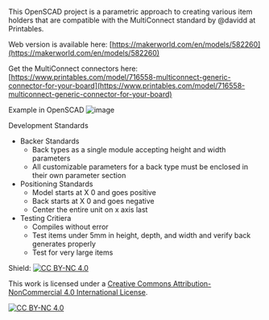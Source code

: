 This OpenSCAD project is a parametric approach to creating various item holders that are compatible with the MultiConnect standard by @davidd at Printables.

Web version is available here: [https://makerworld.com/en/models/582260](https://makerworld.com/en/models/582260)

Get the MultiConnect connectors here: [https://www.printables.com/model/716558-multiconnect-generic-connector-for-your-board](https://www.printables.com/model/716558-multiconnect-generic-connector-for-your-board)

Example in OpenSCAD
![image](https://github.com/user-attachments/assets/1fb201eb-66d4-4f9b-b52b-4cf9fbe7a652)

Development Standards

- Backer Standards
  - Back types as a single module accepting height and width parameters
  - All customizable parameters for a back type must be enclosed in their own parameter section
- Positioning Standards
  - Model starts at X 0 and goes positive
  - Back starts at X 0 and goes negative
  - Center the entire unit on x axis last
- Testing Critiera
  - Compiles without error
  - Test items under 5mm in height, depth, and width and verify back generates properly
  - Test for very large items

Shield: [![CC BY-NC 4.0][cc-by-nc-shield]][cc-by-nc]

This work is licensed under a
[Creative Commons Attribution-NonCommercial 4.0 International License][cc-by-nc].

[![CC BY-NC 4.0][cc-by-nc-image]][cc-by-nc]

[cc-by-nc]: https://creativecommons.org/licenses/by-nc/4.0/
[cc-by-nc-image]: https://licensebuttons.net/l/by-nc/4.0/88x31.png
[cc-by-nc-shield]: https://img.shields.io/badge/License-CC%20BY--NC%204.0-lightgrey.svg
